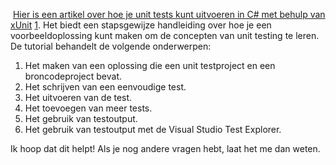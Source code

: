  [Hier is een artikel over hoe je unit tests kunt uitvoeren in C# met behulp van xUnit](https://learn.microsoft.com/en-us/dotnet/core/testing/unit-testing-with-dotnet-test) [1](https://learn.microsoft.com/en-us/dotnet/core/testing/unit-testing-with-dotnet-test). Het biedt een stapsgewijze handleiding over hoe je een voorbeeldoplossing kunt maken om de concepten van unit testing te leren. De tutorial behandelt de volgende onderwerpen:

1. Het maken van een oplossing die een unit testproject en een broncodeproject bevat.
2. Het schrijven van een eenvoudige test.
3. Het uitvoeren van de test.
4. Het toevoegen van meer tests.
5. Het gebruik van testoutput.
6. Het gebruik van testoutput met de Visual Studio Test Explorer.

Ik hoop dat dit helpt! Als je nog andere vragen hebt, laat het me dan weten.
